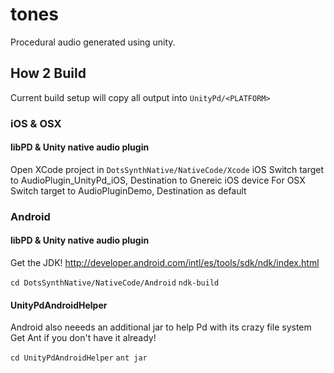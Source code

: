 # tones
Procedural audio generated using unity. 

## How 2 Build
Current build setup will copy all output into `UnityPd/<PLATFORM>`

### iOS & OSX

#### libPD & Unity native audio plugin
Open XCode project in `DotsSynthNative/NativeCode/Xcode`
iOS Switch target to AudioPlugin_UnityPd_iOS, Destination to Gnereic iOS device
For OSX Switch target to AudioPluginDemo, Destination as default


### Android

#### libPD & Unity native audio plugin
Get the JDK! http://developer.android.com/intl/es/tools/sdk/ndk/index.html

`cd DotsSynthNative/NativeCode/Android`
`ndk-build`

#### UnityPdAndroidHelper
Android also neeeds an additional jar to help Pd with its crazy file system
Get Ant if you don't have it already!

`cd UnityPdAndroidHelper`
`ant jar`
